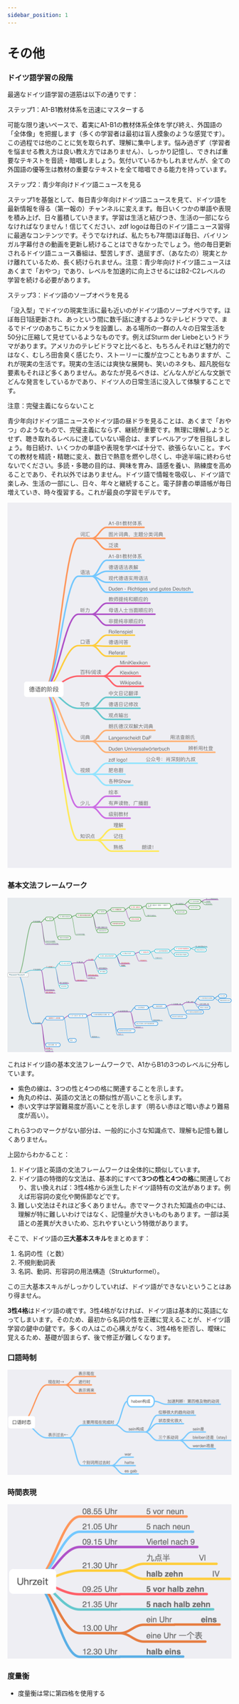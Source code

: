 ```yaml
---
sidebar_position: 1
---
```


# その他

### ドイツ語学習の段階

最適なドイツ語学習の道筋は以下の通りです：

ステップ1：A1-B1教材体系を迅速にマスターする

可能な限り速いペースで、着実にA1-B1の教材体系全体を学び終え、外国語の「全体像」を把握します（多くの学習者は最初は盲人摸象のような感覚です）。この過程では他のことに気を取られず、理解に集中します。悩み過ぎず（学習者を悩ませる教え方は良い教え方ではありません）、しっかり記憶し、できれば重要なテキストを音読・暗唱しましょう。気付いているかもしれませんが、全ての外国語の優等生は教材の重要なテキストを全て暗唱できる能力を持っています。

ステップ2：青少年向けドイツ語ニュースを見る

ステップ1を基盤として、毎日青少年向けドイツ語ニュースを見て、ドイツ語を最新情報を得る（第一報の）チャンネルに変えます。毎日いくつかの単語や表現を積み上げ、日々蓄積していきます。学習は生活と結びつき、生活の一部にならなければなりません！信じてください、zdf logoは毎日のドイツ語ニュース習得に最適なコンテンツです。そうでなければ、私たちも7年間ほぼ毎日、バイリンガル字幕付きの動画を更新し続けることはできなかったでしょう。他の毎日更新されるドイツ語ニュース番組は、堅苦しすぎ、退屈すぎ、（あなたの）現実とかけ離れているため、長く続けられません。注意：青少年向けドイツ語ニュースはあくまで「おやつ」であり、レベルを加速的に向上させるにはB2-C2レベルの学習を続ける必要があります。

ステップ3：ドイツ語のソープオペラを見る

「没入型」でドイツの現実生活に最も近いのがドイツ語のソープオペラです。ほぼ毎日1話更新され、あっという間に数千話に達するようなテレビドラマで、まるでドイツのあちこちにカメラを設置し、ある場所の一群の人々の日常生活を50分に圧縮して見せているようなものです。例えばSturm der Liebeというドラマがあります。アメリカのテレビドラマと比べると、もちろんそれほど魅力的ではなく、むしろ田舎臭く感じたり、ストーリーに腹が立つこともありますが、これが現実の生活です。現実の生活には爽快な展開も、笑いのネタも、超凡脱俗な要素もそれほど多くありません。あなたが見るべきは、どんな人がどんな文脈でどんな発言をしているかであり、ドイツ人の日常生活に没入して体験することです。

注意：完璧主義にならないこと

青少年向けドイツ語ニュースやドイツ語の昼ドラを見ることは、あくまで「おやつ」のようなもので、完璧主義にならず、継続が重要です。無理に理解しようとせず、聴き取れるレベルに達していない場合は、まずレベルアップを目指しましょう。毎日続け、いくつかの単語や表現を学べば十分で、欲張らないこと。すべての教材を精読・精聴に変え、数日で熱意を燃やし尽くし、中途半端に終わらせないでください。多読・多聴の目的は、興味を育み、語感を養い、熟練度を高めることであり、それ以外ではありません。ドイツ語で情報を吸収し、ドイツ語で楽しみ、生活の一部にし、日々、年々と継続すること。電子辞書の単語帳が毎日増えていき、時々復習する。これが最良の学習モデルです。

![](./img/德语的阶段.png)

### 基本文法フレームワーク

![](./img/PasswortDeutsch.jpg)

これはドイツ語の基本文法フレームワークで、A1からB1の3つのレベルに分布しています。

- 紫色の線は、3つの性と4つの格に関連することを示します。
- 角丸の枠は、英語の文法との類似性が高いことを示します。
- 赤い文字は学習難易度が高いことを示します（明るい赤ほど暗い赤より難易度が高い）。

これら3つのマークがない部分は、一般的に小さな知識点で、理解も記憶も難しくありません。

上図からわかること：

1. ドイツ語と英語の文法フレームワークは全体的に類似しています。
2. ドイツ語の特徴的な文法は、基本的にすべて**3つの性と4つの格**に関連しており、言い換えれば：3性4格から派生したドイツ語特有の文法があります。例えば形容詞の変化や関係節などです。
3. 難しい文法はそれほど多くありません。赤でマークされた知識点の中には、理解が特に難しいわけではなく、記憶量が大きいものもあります。一部は英語との差異が大きいため、忘れやすいという特徴があります。

そこで、ドイツ語の**三大基本スキル**をまとめます：

1. 名詞の性（と数）
2. 不規則動詞表
3. 名詞、動詞、形容詞の用法構造（Strukturformel）。

この三大基本スキルがしっかりしていれば、ドイツ語ができないということはあり得ません。

**3性4格**はドイツ語の魂です。3性4格がなければ、ドイツ語は基本的に英語になってしまいます。そのため、最初から名詞の性を正確に覚えることが、ドイツ語学習の鍵中の鍵です。多くの人はこの心構えがなく、3性4格を拒否し、曖昧に覚えるため、基礎が固まらず、後で修正が難しくなります。

### 口語時制

![](./img/口语时态.png)

### 時間表現

![](./img/时间表达.png)

### 度量衡

* 度量衡は常に第四格を使用する